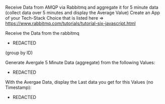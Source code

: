 Receive Data from AMQP via Rabbitmq and aggregate it for 5 minute data (collect data over 5 minutes and display the Average Value)
Create an App of your Tech-Stack Choice that is listed here => https://www.rabbitmq.com/tutorials/tutorial-six-javascript.html

 

Receive the Data from the rabbitmq
- REDACTED

(group by ID)

 

Generate Avergale 5 Minute Data (aggregate) from the following Values:
- REDACTED

 


With the Avergae Data, display the Last data you get for this Values (no Timestamp):
- REDACTED
